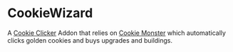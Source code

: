 # CookieWizard
A [Cookie Clicker](http://orteil.dashnet.org/cookieclicker/) Addon that relies on [Cookie Monster](https://github.com/Aktanusa/CookieMonster) which automatically clicks golden cookies and buys upgrades and buildings.
